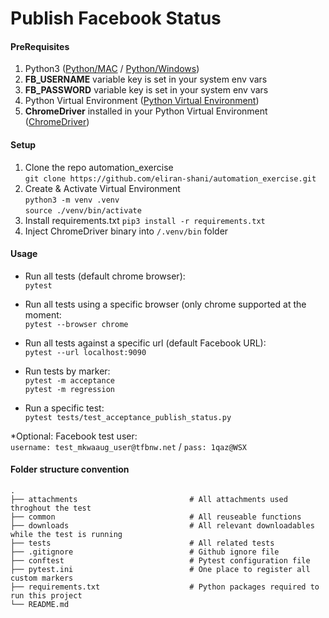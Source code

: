 # Publish Facebook Status

#### PreRequisites
1. Python3 ([Python/MAC] / [Python/Windows]) 
2. **FB_USERNAME** variable key is set in your system env vars
3. **FB_PASSWORD** variable key is set in your system env vars
4. Python Virtual Environment ([Python Virtual Environment])
4. **ChromeDriver** installed in your Python Virtual Environment ([ChromeDriver])

[Python/MAC]: https://realpython.com/installing-python/#macos-mac-os-x
[Python/Windows]: https://realpython.com/installing-python/#windows
[Python Virtual Environment]: https://docs.python.org/3/tutorial/venv.html
[ChromeDriver]: https://chromedriver.chromium.org/getting-started

#### Setup
1. Clone the repo automation_exercise <br>
`git clone https://github.com/eliran-shani/automation_exercise.git`
2. Create & Activate Virtual Environment <br>
`python3 -m venv .venv`  <br>
`source ./venv/bin/activate` <br>
2. Install requirements.txt `pip3 install -r requirements.txt`
3. Inject ChromeDriver binary into `/.venv/bin` folder


#### Usage

* Run all tests (default chrome browser): <br>
`pytest`

* Run all tests using a specific browser (only chrome supported at the moment: <br>
`pytest --browser chrome`

* Run all tests against a specific url (default Facebook URL): <br>
`pytest --url localhost:9090`

* Run tests by marker: <br>
`pytest -m acceptance` <br>
`pytest -m regression` 

* Run a specific test: <br>
`pytest tests/test_acceptance_publish_status.py`

*Optional: Facebook test user: <br>
`username: test_mkwaaug_user@tfbnw.net` / `pass: 1qaz@WSX`

#### Folder structure convention
    .
    ├── attachments                         # All attachments used throghout the test
    ├── common                              # All reuseable functions
    ├── downloads                           # All relevant downloadables while the test is running
    ├── tests                               # All related tests
    ├── .gitignore                          # Github ignore file
    ├── conftest                            # Pytest configuration file
    ├── pytest.ini                          # One place to register all custom markers
    ├── requirements.txt                    # Python packages required to run this project                           
    └── README.md

 
